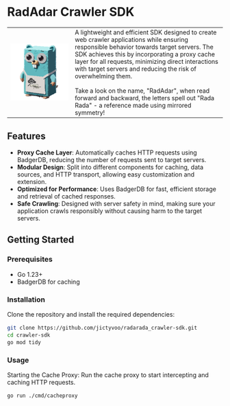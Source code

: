 # RadAdar Crawler SDK

<table>
  <tr>
    <td style="width: 30%">
      <img src="icon.png" alt="SDK Image" style="width: max-content" />
    </td>
    <td style="width: 70%;">
      A lightweight and efficient SDK designed to create web crawler applications while ensuring responsible behavior towards target servers.
      The SDK achieves this by incorporating a proxy cache layer for all requests, minimizing direct interactions with target servers and reducing the risk of overwhelming them.
      <br /><br />
      Take a look on the name, "RadAdar", when read forward and backward, the letters spell out "Rada Rada" - a reference made using mirrored symmetry!
    </td>
  </tr>
</table>

## Features

- **Proxy Cache Layer**: Automatically caches HTTP requests using BadgerDB, reducing the number of requests sent to
  target servers.
- **Modular Design**: Split into different components for caching, data sources, and HTTP transport, allowing easy
  customization and extension.
- **Optimized for Performance**: Uses BadgerDB for fast, efficient storage and retrieval of cached responses.
- **Safe Crawling**: Designed with server safety in mind, making sure your application crawls responsibly without
  causing harm to the target servers.

## Getting Started

### Prerequisites

- Go 1.23+
- BadgerDB for caching

### Installation

Clone the repository and install the required dependencies:

```bash
git clone https://github.com/jictyvoo/radarada_crawler-sdk.git
cd crawler-sdk
go mod tidy
```

### Usage

Starting the Cache Proxy: Run the cache proxy to start intercepting and caching HTTP requests.

```bash
go run ./cmd/cacheproxy
```
